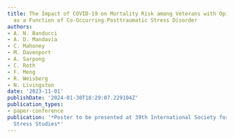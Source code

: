 ```yaml
---
title: The Impact of COVID-19 on Mortality Risk among Veterans with Opioid Use Disorder
  as a Function of Co-Occurring Posttraumatic Stress Disorder
authors:
- A. N. Banducci
- A. D. Mandavia
- C. Mahoney
- M. Davenport
- A. Sarpong
- C. Roth
- F. Meng
- R. Weisberg
- N. Livingston
date: '2023-11-01'
publishDate: '2024-01-30T18:29:07.229104Z'
publication_types:
- paper-conference
publication: '*Poster to be presented at 39th International Society for Traumatic
  Stress Studies*'
---
```

